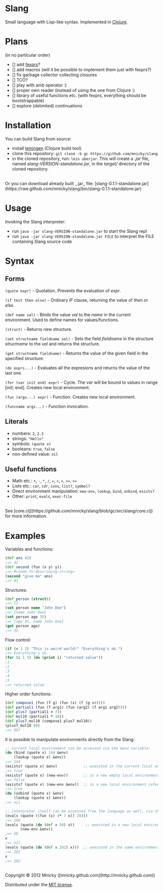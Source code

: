 # Slang

Small language with Lisp-like syntax. Implemented in [Clojure](http://clojure.org).

Plans
=====
(in no particular order)

 * [] add [fexprs](http://en.wikipedia.org/wiki/Fexpr)?
 * [] add macros (will it be possible to implement them just with fexprs?)
 * [] fix garbage collector collecting closures
 * [] TCO?
 * [] play with amb operator :)
 * [] proper own reader (instead of using the one from Clojure :)
 * [] library of useful functions etc. (with fexprs, everything should be bootstrappable)
 * [] explore (delimited) continuations

Installation
============

You can build Slang from source:

* install [leiningen](https://github.com/technomancy/leiningen#leiningen) (Clojure build tool)
* clone this repository: `git clone -b gc https://github.com/mnicky/slang`
* in the cloned repository, run: `lein uberjar`. This will create a _.jar_ file, named _slang-VERSION-standalone.jar_, in the _target/_ directory of the cloned repository.

<br>
Or you can download already built _.jar_ file: [slang-0.1.1-standalone.jar](https://raw.github.com/mnicky/slang/bin/slang-0.1.1-standalone.jar)

Usage
=====
Invoking the Slang interpreter:

* run `java -jar slang-VERSION-standalone.jar` to start the Slang repl
* run `java -jar slang-VERSION-standalone.jar FILE` to interpret the FILE containing Slang source code


Syntax
======

## Forms

`(quote expr)` - Quotation. Prevents the evaluation of _expr_.

`(if test then else)` - Ordinary _IF_ clause, returning the value of _then_ or _else_.

`(def name val)` - Binds the value _val_ to the _name_ in the current environment. Used to define names for values/functions.

`(struct)` - Returns new structure.

`(set structname fieldname val)` - Sets the field _fieldname_ in the structure _structname_ to the _val_ and returns the structure.

`(get structname fieldname)` - Returns the value of the given field in the specified structure.

`(do exprs...)` - Evaluates all the expresions and returns the value of the last one.

`(for (var init end) expr)` - Cycle. The _var_ will be bound to values in range [init; end]. Creates new local environment.

`(fun (args...) expr)` - Function. Creates new local environment.

`(funcname args...)` - Function invocation.


## Literals
 * numbers: `2`, `2.3`
 * strings: `"Hello"`
 * symbols: `(quote x)`
 * booleans: `true`, `false`
 * non-defined value: `nil`

## Useful functions

 * Math etc.: `+`, `-`, `*`, `/`, `=`, `<`, `>`, `<=`, `>=`
 * Lists etc.: `car`, `cdr`, `cons`, `list?`, `symbol?`
 * Direct environment manipulation: `new-env`, `lookup`, `bind`, `unbind`, `exists?`
 * Other: `print`, `evals`, `exec-file`

<br>
See [core.clj](https://github.com/mnicky/slang/blob/gc/src/slang/core.clj) for more information.

Examples
========

Variables and functions:

```clojure
(def ans 42)
;=> 42
(def second (fun (x y) y))
;=> #<some-fn-describing-string>
(second "give me" ans)
;=> 42
```

Structures:

```clojure
(def person (struct))
;=> {}
(set person name "John Doe")
;=> {name John Doe}
(set person age 35)
;=> {age 35, name John Doe}
(get person age)
;=> 35
```

Flow control:

```clojure
(if (= 1 2) "This is weird world!" "Everything's ok.")
;=> Everything's ok.
(for (i 1 5) (do (print i) "returned value"))
;1
;2
;3
;4
;5
;=> returned value
```

Higher order functions:

```clojure
(def compose1 (fun (f g) (fun (x) (f (g x)))))
(def partial1 (fun (f arg1) (fun (arg2) (f arg1 arg2))))
(def plus7 (partial1 + 7))
(def mul10 (partial1 * 10))
(def plus7_mul10 (compose1 plus7 mul10))
(plus7_mul10 99)
;=> 997
```

It is possible to manipulate environments directly from the Slang:

```clojure
;; current local environment can be accessed via the &env variable:
(do (bind (quote x) 144 &env)
    (lookup (quote x) &env))
;=> 144
(exists? (quote x) &env)            ;; executed in the current local environment
;=> true
(exists? (quote x) (new-env))       ;; in a new empty local environment
;=> false
(exists? (quote x) (new-env &env))  ;; in a new local environment referencing the current one
;=> true
(do (unbind (quote x) &env)
    (lookup (quote x) &env))
;=> nil

;; interpreter itself can be accessed from the language as well, via the 'evals' function:
(evals (quote ((fun (x) (* 7 x)) 28)))
;=> 196
(evals (quote (do (def x 50) x))     ;; executed in a new local environment
       (new-env &env))
;=> 50
x
;=> nil
(evals (quote (do (def x 202) x)))  ;; executed in the same environment
;=> 202
x
;=> 202
```

<br>
Copyright © 2012 Mnicky ([mnicky.github.com](http://mnicky.github.com))

Distributed under the [MIT license](http://opensource.org/licenses/MIT).
